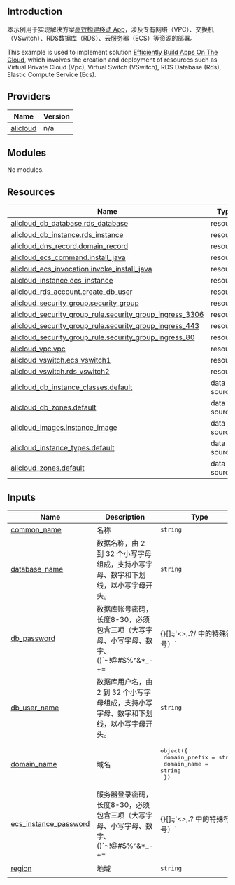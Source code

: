 ## Introduction
<!-- DOCS_DESCRIPTION_CN -->
本示例用于实现解决方案[高效构建移动 App](https://www.aliyun.com/solution/tech-solution/develop-apps)，涉及专有网络（VPC）、交换机（VSwitch）、RDS数据库（RDS）、云服务器（ECS）等资源的部署。
<!-- DOCS_DESCRIPTION_CN -->

<!-- DOCS_DESCRIPTION_EN -->
This example is used to implement solution [Efficiently Build Apps On The Cloud](https://www.aliyun.com/solution/tech-solution/develop-apps), which involves the creation and deployment of resources such as Virtual Private Cloud (Vpc), Virtual Switch (VSwitch), RDS Database (Rds), Elastic Compute Service (Ecs).
<!-- DOCS_DESCRIPTION_EN -->

<!-- BEGIN_TF_DOCS -->
## Providers

| Name | Version |
|------|---------|
| <a name="provider_alicloud"></a> [alicloud](#provider\_alicloud) | n/a |

## Modules

No modules.

## Resources

| Name | Type |
|------|------|
| [alicloud_db_database.rds_database](https://registry.terraform.io/providers/aliyun/alicloud/latest/docs/resources/db_database) | resource |
| [alicloud_db_instance.rds_instance](https://registry.terraform.io/providers/aliyun/alicloud/latest/docs/resources/db_instance) | resource |
| [alicloud_dns_record.domain_record](https://registry.terraform.io/providers/aliyun/alicloud/latest/docs/resources/dns_record) | resource |
| [alicloud_ecs_command.install_java](https://registry.terraform.io/providers/aliyun/alicloud/latest/docs/resources/ecs_command) | resource |
| [alicloud_ecs_invocation.invoke_install_java](https://registry.terraform.io/providers/aliyun/alicloud/latest/docs/resources/ecs_invocation) | resource |
| [alicloud_instance.ecs_instance](https://registry.terraform.io/providers/aliyun/alicloud/latest/docs/resources/instance) | resource |
| [alicloud_rds_account.create_db_user](https://registry.terraform.io/providers/aliyun/alicloud/latest/docs/resources/rds_account) | resource |
| [alicloud_security_group.security_group](https://registry.terraform.io/providers/aliyun/alicloud/latest/docs/resources/security_group) | resource |
| [alicloud_security_group_rule.security_group_ingress_3306](https://registry.terraform.io/providers/aliyun/alicloud/latest/docs/resources/security_group_rule) | resource |
| [alicloud_security_group_rule.security_group_ingress_443](https://registry.terraform.io/providers/aliyun/alicloud/latest/docs/resources/security_group_rule) | resource |
| [alicloud_security_group_rule.security_group_ingress_80](https://registry.terraform.io/providers/aliyun/alicloud/latest/docs/resources/security_group_rule) | resource |
| [alicloud_vpc.vpc](https://registry.terraform.io/providers/aliyun/alicloud/latest/docs/resources/vpc) | resource |
| [alicloud_vswitch.ecs_vswitch1](https://registry.terraform.io/providers/aliyun/alicloud/latest/docs/resources/vswitch) | resource |
| [alicloud_vswitch.rds_vswitch2](https://registry.terraform.io/providers/aliyun/alicloud/latest/docs/resources/vswitch) | resource |
| [alicloud_db_instance_classes.default](https://registry.terraform.io/providers/aliyun/alicloud/latest/docs/data-sources/db_instance_classes) | data source |
| [alicloud_db_zones.default](https://registry.terraform.io/providers/aliyun/alicloud/latest/docs/data-sources/db_zones) | data source |
| [alicloud_images.instance_image](https://registry.terraform.io/providers/aliyun/alicloud/latest/docs/data-sources/images) | data source |
| [alicloud_instance_types.default](https://registry.terraform.io/providers/aliyun/alicloud/latest/docs/data-sources/instance_types) | data source |
| [alicloud_zones.default](https://registry.terraform.io/providers/aliyun/alicloud/latest/docs/data-sources/zones) | data source |

## Inputs

| Name | Description | Type | Default | Required |
|------|-------------|------|---------|:--------:|
| <a name="input_common_name"></a> [common\_name](#input\_common\_name) | 名称 | `string` | `"app"` | no |
| <a name="input_database_name"></a> [database\_name](#input\_database\_name) | 数据名称，由 2 到 32 个小写字母组成，支持小写字母、数字和下划线，以小写字母开头。 | `string` | `"app"` | no |
| <a name="input_db_password"></a> [db\_password](#input\_db\_password) | 数据库账号密码，长度8-30，必须包含三项（大写字母、小写字母、数字、 ()`~!@#$%^&*_-+=|{}[]:;'<>,.?/ 中的特殊符号）` | `string` | n/a | yes |
| <a name="input_db_user_name"></a> [db\_user\_name](#input\_db\_user\_name) | 数据库用户名，由 2 到 32 个小写字母组成，支持小写字母、数字和下划线，以小写字母开头。 | `string` | `"app"` | no |
| <a name="input_domain_name"></a> [domain\_name](#input\_domain\_name) | 域名 | <pre>object({<br/>    domain_prefix = string<br/>    domain_name = string<br/>  })</pre> | `null` | no |
| <a name="input_ecs_instance_password"></a> [ecs\_instance\_password](#input\_ecs\_instance\_password) | 服务器登录密码，长度8-30，必须包含三项（大写字母、小写字母、数字、 ()`~!@#$%^&*_-+=|{}[]:;'<>,.? 中的特殊符号）` | `string` | n/a | yes |
| <a name="input_region"></a> [region](#input\_region) | 地域 | `string` | `"cn-hangzhou"` | no |
<!-- END_TF_DOCS -->